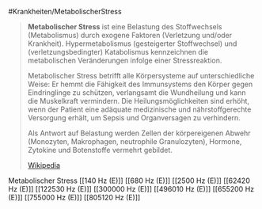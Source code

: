 #Krankheiten/MetabolischerStress

> **Metabolischer Stress** ist eine Belastung des Stoffwechsels (Metabolismus) durch exogene Faktoren (Verletzung und/oder Krankheit). Hypermetabolismus (gesteigerter Stoffwechsel) und (verletzungsbedingter) Katabolismus kennzeichnen die metabolischen Veränderungen infolge einer Stressreaktion.
>
> Metabolischer Stress betrifft alle Körpersysteme auf unterschiedliche Weise: Er hemmt die Fähigkeit des Immunsystems den Körper gegen Eindringlinge zu schützen, verlangsamt die Wundheilung und kann die Muskelkraft vermindern. Die Heilungsmöglichkeiten sind erhöht, wenn der Patient eine adäquate medizinische und nährstoffgerechte Versorgung erhält, um Sepsis und Organversagen zu verhindern.
>
> Als Antwort auf Belastung werden Zellen der körpereigenen Abwehr (Monozyten, Makrophagen, neutrophile Granulozyten), Hormone, Zytokine und Botenstoffe vermehrt gebildet.
>
> [Wikipedia](https://de.wikipedia.org/wiki/Metabolischer%20Stress)

Metabolischer Stress
[[140 Hz (E)]]
[[680 Hz (E)]]
[[2500 Hz (E)]]
[[62420 Hz (E)]]
[[122530 Hz (E)]]
[[300000 Hz (E)]]
[[496010 Hz (E)]]
[[655200 Hz (E)]]
[[755000 Hz (E)]]
[[805120 Hz (E)]]